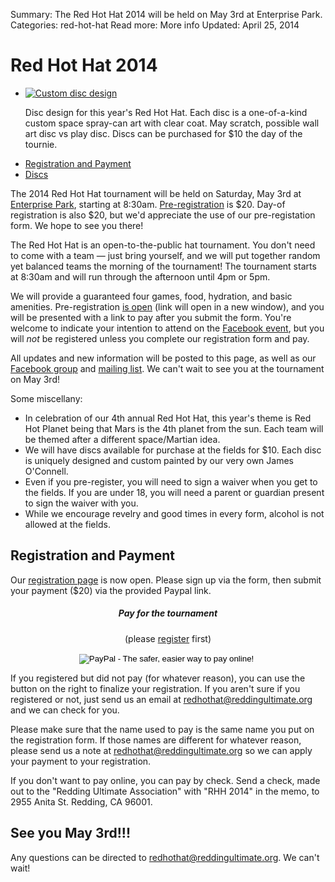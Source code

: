 Summary: The Red Hot Hat 2014 will be held on May 3rd at Enterprise Park.
Categories: red-hot-hat 
Read more: More info
Updated: April 25, 2014

# Red Hot Hat 2014

<ul class="thumbnails pull-right span4">
    <li class="span3 pull-right">
        <div class="thumbnail">
            <a href="/images/rhh-2014-disc.jpg">
                <img src="/images/rhh-2014-disc.jpg" alt="Custom disc design" id="discimg">
            </a>
            <p class="caption">
                Disc design for this year's Red Hot Hat.
                Each disc is a one-of-a-kind custom space spray-can art with clear coat.  May scratch, possible wall art disc vs play disc. Discs can be purchased for $10 the day of the tournie.
            </p>
        </div>
    </li>
</ul>

<ul>
    <li>
        <a href="#registration_and_payment">Registration and Payment</a>
    </li>
    <li>
        <a href="#discs">Discs</a>
    </li>
</ul>

The 2014 Red Hot Hat tournament will be held on Saturday, May 3rd at [Enterprise Park](/places/enterprise), starting at 8:30am.
<a href="https://docs.google.com/a/reddingultimate.org/forms/d/1t6qrCJyXYwWvuOvxA3npEJ7ciLlaS8VaI7zMXEJ9lTU/viewform" target="_blank">Pre-registration</a> is $20. Day-of registration is also $20, but we'd appreciate the use of our pre-registation form.  We hope to see you there!

The Red Hot Hat is an open-to-the-public hat tournament.
You don't need to come with a team &mdash; just bring yourself, and we will put together random yet balanced teams the morning of the tournament!
The tournament starts at 8:30am and will run through the afternoon until 4pm or 5pm.

We will provide a guaranteed four games, food, hydration, and basic amenities.
Pre-registration <a href="https://docs.google.com/a/reddingultimate.org/forms/d/1t6qrCJyXYwWvuOvxA3npEJ7ciLlaS8VaI7zMXEJ9lTU/viewform" target="_blank">is open</a> (link will open in a new window), and you will be presented with a link to pay after you submit the form.
You're welcome to indicate your intention to attend on the [Facebook event](https://www.facebook.com/events/249867791868063/?ref=br_tf), but you will *not* be registered unless you complete our registration form and pay.

All updates and new information will be posted to this page, as well as our [Facebook group](https://www.facebook.com/groups/ReddingUltimateAssociation/) and [mailing list](https://groups.google.com/forum/?fromgroups#!forum/redding-ultimate-association).
We can't wait to see you at the tournament on May 3rd!

Some miscellany:

* In celebration of our 4th annual Red Hot Hat, this year's theme is Red Hot Planet being that Mars is the 4th planet from the sun. Each team will be themed after a different space/Martian idea.
* We will have discs available for purchase at the fields for $10. Each disc is uniquely designed and custom painted by our very own James O'Connell.
* Even if you pre-register, you will need to sign a waiver when you get to the fields. If you are under 18, you will need a parent or guardian present to sign the waiver with you.
* While we encourage revelry and good times in every form, alcohol is not allowed at the fields.

## Registration and Payment

Our <a href="https://docs.google.com/a/reddingultimate.org/forms/d/1t6qrCJyXYwWvuOvxA3npEJ7ciLlaS8VaI7zMXEJ9lTU/viewform" target="_blank">registration page</a> is now open.
Please sign up via the form, then submit your payment ($20) via the provided Paypal link.

<div class="pull-right span3 well" style="text-align: center">
    <h5>Pay for the tournament</h5>
    <p class="muted">(please <a href="https://docs.google.com/a/reddingultimate.org/forms/d/1t6qrCJyXYwWvuOvxA3npEJ7ciLlaS8VaI7zMXEJ9lTU/viewform" target="_blank">register</a> first)</p>
    <form action="https://www.paypal.com/cgi-bin/webscr" method="post">
    <input type="hidden" name="cmd" value="_s-xclick" />
    <input type="hidden" name="hosted_button_id" value="TPUX8SJ2TH6X2" />
    <input type="image" src="https://www.paypalobjects.com/en_US/i/btn/btn_paynowCC_LG.gif" name="submit" alt="PayPal - The safer, easier way to pay online!"/>
    <img alt="" src="https://www.paypalobjects.com/en_US/i/scr/pixel.gif" width="1" height="1" />
    </form>
</div>

If you registered but did not pay (for whatever reason), you can use the button on the right to finalize your registration.
If you aren't sure if you registered or not, just send us an email at <redhothat@reddingultimate.org> and we can check for you.

Please make sure that the name used to pay is the same name you put on the registration form.
If those names are different for whatever reason, please send us a note at <redhothat@reddingultimate.org> so we can apply your payment to your registration.

If you don't want to pay online, you can pay by check.
Send a check, made out to the "Redding Ultimate Association" with "RHH 2014" in the memo, to 2955 Anita St. Redding, CA 96001.


## See you May 3rd!!!

Any questions can be directed to <redhothat@reddingultimate.org>.
We can't wait!
